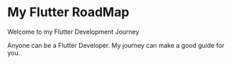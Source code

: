 # My Flutter RoadMap

Welcome to my Flutter Development Journey

Anyone can be a Flutter Developer.
My journey can make a good guide for you.
